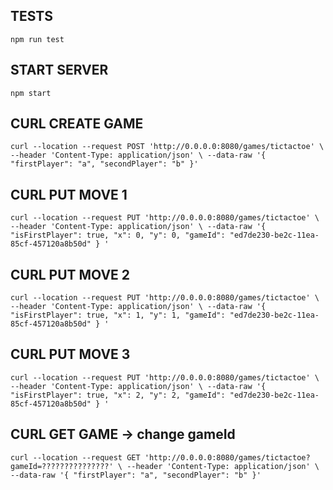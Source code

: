 ## TESTS
`npm run test`

## START SERVER
`npm start`

## CURL CREATE GAME
`curl --location --request POST 'http://0.0.0.0:8080/games/tictactoe' \
--header 'Content-Type: application/json' \
--data-raw '{
    "firstPlayer": "a",
    "secondPlayer": "b"
}'`


## CURL PUT MOVE 1
`curl --location --request PUT 'http://0.0.0.0:8080/games/tictactoe' \
--header 'Content-Type: application/json' \
--data-raw '{
    "isFirstPlayer": true,
    "x": 0,
    "y": 0,
    "gameId": "ed7de230-be2c-11ea-85cf-457120a8b50d"
}
'`
## CURL PUT MOVE 2
`curl --location --request PUT 'http://0.0.0.0:8080/games/tictactoe' \
--header 'Content-Type: application/json' \
--data-raw '{
    "isFirstPlayer": true,
    "x": 1,
    "y": 1,
    "gameId": "ed7de230-be2c-11ea-85cf-457120a8b50d"
}
'`
## CURL PUT MOVE 3
`curl --location --request PUT 'http://0.0.0.0:8080/games/tictactoe' \
--header 'Content-Type: application/json' \
--data-raw '{
    "isFirstPlayer": true,
    "x": 2,
    "y": 2,
    "gameId": "ed7de230-be2c-11ea-85cf-457120a8b50d"
}
'`

## CURL GET GAME -> change gameId
`curl --location --request GET 'http://0.0.0.0:8080/games/tictactoe?gameId=???????????????' \
--header 'Content-Type: application/json' \
--data-raw '{
    "firstPlayer": "a",
    "secondPlayer": "b"
}'`